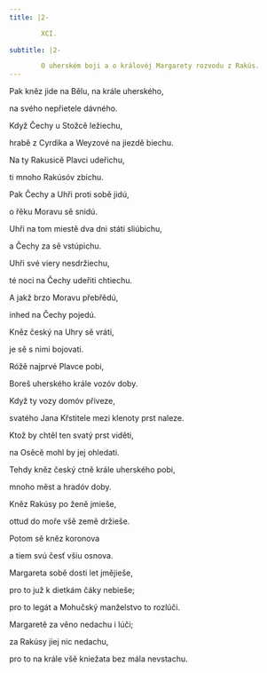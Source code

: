 ```yaml
---
title: |2-

        XCI.
      
subtitle: |2-

        O uherském boji a o královéj Margarety rozvodu z Rakús.
---
```


Pak kněz jide na Bělu, na krále uherského,

na svého nepřietele dávného.

Když Čechy u Stožcě ležiechu,

hrabě z Cyrdika a Weyzové na jiezdě biechu.

Na ty Rakusicě Plavci udeřichu,

ti mnoho Rakúsóv zbichu.

Pak Čechy a Uhři proti sobě jidú,

o řěku Moravu sě snidú.

Uhři na tom miestě dva dni státi sliúbichu,

a Čechy za sě vstúpichu.

Uhři své viery nesdržiechu,

té noci na Čechy udeřiti chtiechu.

A jakž brzo Moravu přebřědú,

inhed na Čechy pojedú.

Kněz český na Uhry sě vráti,

je sě s nimi bojovati.

Róžě najprvé Plavce pobi,

Boreš uherského krále vozóv doby.

Když ty vozy domóv přiveze,

svatého Jana Křstitele mezi klenoty prst naleze.

Ktož by chtěl ten svatý prst viděti,

na Osěcě mohl by jej ohledati.

Tehdy kněz český ctně krále uherského pobi,

mnoho měst a hradóv doby.

Kněz Rakúsy po ženě jmieše,

ottud do moře všě země držieše.

Potom sě kněz koronova

a tiem svú česť všiu osnova.

Margareta sobě dosti let jmějieše,

pro to juž k dietkám čáky nebieše;

pro to legát a Mohučský manželstvo to rozlúči.

Margaretě za věno nedachu i lúči;

za Rakúsy jiej nic nedachu,

pro to na krále všě kniežata bez mála nevstachu.
